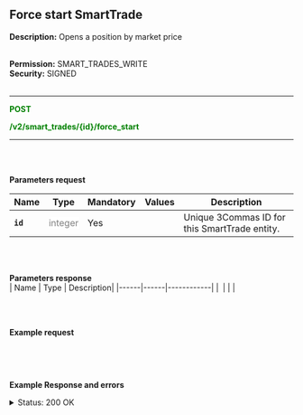 ## Force start SmartTrade<br>

**Description:** Opens a position by market price<br>
<br>

**Permission:** SMART_TRADES_WRITE<br>
**Security:** SIGNED<br>
<br>

-------- 

<mark style="color:green;background-color:white"> **POST**

<mark style="color:green;background-color:white"> **/v2/smart_trades/{id}/force_start**

-------- 

<br>
<br>

**Parameters request**<br>

| Name | Type |	Mandatory |	Values	| Description|
|------|------|-----------|-----------------|------------|
|**`id`**  | <mark style="color:grey;background-color:white">integer	| Yes |  | Unique 3Commas ID for this SmartTrade entity. |

<br>
<br>

**Parameters response**<br>
| Name | Type |	Description|
|------|------|------------|
|**` `**| | | 

<br>
<br>

**Example request**<br>

```json

```
<br>
<br>

**Example Response and errors**<br>

<details>
<summary>Status: 200 OK</summary><br>

```json

```
</details>